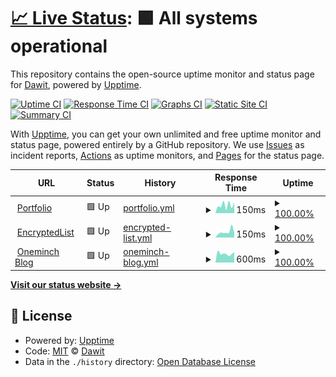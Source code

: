 # [📈 Live Status](https://oneminch.github.io/status): <!--live status--> **🟩 All systems operational**

This repository contains the open-source uptime monitor and status page for [Dawit](https://oneminch.dev), powered by [Upptime](https://github.com/upptime/upptime).

[![Uptime CI](https://github.com/oneminch/status/workflows/Uptime%20CI/badge.svg)](https://github.com/oneminch/status/actions?query=workflow%3A%22Uptime+CI%22)
[![Response Time CI](https://github.com/oneminch/status/workflows/Response%20Time%20CI/badge.svg)](https://github.com/oneminch/status/actions?query=workflow%3A%22Response+Time+CI%22)
[![Graphs CI](https://github.com/oneminch/status/workflows/Graphs%20CI/badge.svg)](https://github.com/oneminch/status/actions?query=workflow%3A%22Graphs+CI%22)
[![Static Site CI](https://github.com/oneminch/status/workflows/Static%20Site%20CI/badge.svg)](https://github.com/oneminch/status/actions?query=workflow%3A%22Static+Site+CI%22)
[![Summary CI](https://github.com/oneminch/status/workflows/Summary%20CI/badge.svg)](https://github.com/oneminch/status/actions?query=workflow%3A%22Summary+CI%22)

With [Upptime](https://upptime.js.org), you can get your own unlimited and free uptime monitor and status page, powered entirely by a GitHub repository. We use [Issues](https://github.com/oneminch/status/issues) as incident reports, [Actions](https://github.com/oneminch/status/actions) as uptime monitors, and [Pages](https://oneminch.github.io/status) for the status page.

<!--start: status pages-->
<!-- This summary is generated by Upptime (https://github.com/upptime/upptime) -->
<!-- Do not edit this manually, your changes will be overwritten -->
<!-- prettier-ignore -->
| URL | Status | History | Response Time | Uptime |
| --- | ------ | ------- | ------------- | ------ |
| <img alt="" src="https://icons.duckduckgo.com/ip3/oneminch.dev.ico" height="13"> [Portfolio](https://oneminch.dev) | 🟩 Up | [portfolio.yml](https://github.com/oneminch/Status/commits/HEAD/history/portfolio.yml) | <details><summary><img alt="Response time graph" src="./graphs/portfolio/response-time-week.png" height="20"> 150ms</summary><br><a href="https://oneminch.github.io/Status/history/portfolio"><img alt="Response time 903" src="https://img.shields.io/endpoint?url=https%3A%2F%2Fraw.githubusercontent.com%2Foneminch%2FStatus%2FHEAD%2Fapi%2Fportfolio%2Fresponse-time.json"></a><br><a href="https://oneminch.github.io/Status/history/portfolio"><img alt="24-hour response time 95" src="https://img.shields.io/endpoint?url=https%3A%2F%2Fraw.githubusercontent.com%2Foneminch%2FStatus%2FHEAD%2Fapi%2Fportfolio%2Fresponse-time-day.json"></a><br><a href="https://oneminch.github.io/Status/history/portfolio"><img alt="7-day response time 150" src="https://img.shields.io/endpoint?url=https%3A%2F%2Fraw.githubusercontent.com%2Foneminch%2FStatus%2FHEAD%2Fapi%2Fportfolio%2Fresponse-time-week.json"></a><br><a href="https://oneminch.github.io/Status/history/portfolio"><img alt="30-day response time 153" src="https://img.shields.io/endpoint?url=https%3A%2F%2Fraw.githubusercontent.com%2Foneminch%2FStatus%2FHEAD%2Fapi%2Fportfolio%2Fresponse-time-month.json"></a><br><a href="https://oneminch.github.io/Status/history/portfolio"><img alt="1-year response time 1194" src="https://img.shields.io/endpoint?url=https%3A%2F%2Fraw.githubusercontent.com%2Foneminch%2FStatus%2FHEAD%2Fapi%2Fportfolio%2Fresponse-time-year.json"></a></details> | <details><summary><a href="https://oneminch.github.io/Status/history/portfolio">100.00%</a></summary><a href="https://oneminch.github.io/Status/history/portfolio"><img alt="All-time uptime 99.86%" src="https://img.shields.io/endpoint?url=https%3A%2F%2Fraw.githubusercontent.com%2Foneminch%2FStatus%2FHEAD%2Fapi%2Fportfolio%2Fuptime.json"></a><br><a href="https://oneminch.github.io/Status/history/portfolio"><img alt="24-hour uptime 100.00%" src="https://img.shields.io/endpoint?url=https%3A%2F%2Fraw.githubusercontent.com%2Foneminch%2FStatus%2FHEAD%2Fapi%2Fportfolio%2Fuptime-day.json"></a><br><a href="https://oneminch.github.io/Status/history/portfolio"><img alt="7-day uptime 100.00%" src="https://img.shields.io/endpoint?url=https%3A%2F%2Fraw.githubusercontent.com%2Foneminch%2FStatus%2FHEAD%2Fapi%2Fportfolio%2Fuptime-week.json"></a><br><a href="https://oneminch.github.io/Status/history/portfolio"><img alt="30-day uptime 100.00%" src="https://img.shields.io/endpoint?url=https%3A%2F%2Fraw.githubusercontent.com%2Foneminch%2FStatus%2FHEAD%2Fapi%2Fportfolio%2Fuptime-month.json"></a><br><a href="https://oneminch.github.io/Status/history/portfolio"><img alt="1-year uptime 99.73%" src="https://img.shields.io/endpoint?url=https%3A%2F%2Fraw.githubusercontent.com%2Foneminch%2FStatus%2FHEAD%2Fapi%2Fportfolio%2Fuptime-year.json"></a></details>
| <img alt="" src="https://icons.duckduckgo.com/ip3/encryptedlist.xyz.ico" height="13"> [EncryptedList](https://encryptedlist.xyz) | 🟩 Up | [encrypted-list.yml](https://github.com/oneminch/Status/commits/HEAD/history/encrypted-list.yml) | <details><summary><img alt="Response time graph" src="./graphs/encrypted-list/response-time-week.png" height="20"> 150ms</summary><br><a href="https://oneminch.github.io/Status/history/encrypted-list"><img alt="Response time 194" src="https://img.shields.io/endpoint?url=https%3A%2F%2Fraw.githubusercontent.com%2Foneminch%2FStatus%2FHEAD%2Fapi%2Fencrypted-list%2Fresponse-time.json"></a><br><a href="https://oneminch.github.io/Status/history/encrypted-list"><img alt="24-hour response time 71" src="https://img.shields.io/endpoint?url=https%3A%2F%2Fraw.githubusercontent.com%2Foneminch%2FStatus%2FHEAD%2Fapi%2Fencrypted-list%2Fresponse-time-day.json"></a><br><a href="https://oneminch.github.io/Status/history/encrypted-list"><img alt="7-day response time 150" src="https://img.shields.io/endpoint?url=https%3A%2F%2Fraw.githubusercontent.com%2Foneminch%2FStatus%2FHEAD%2Fapi%2Fencrypted-list%2Fresponse-time-week.json"></a><br><a href="https://oneminch.github.io/Status/history/encrypted-list"><img alt="30-day response time 156" src="https://img.shields.io/endpoint?url=https%3A%2F%2Fraw.githubusercontent.com%2Foneminch%2FStatus%2FHEAD%2Fapi%2Fencrypted-list%2Fresponse-time-month.json"></a><br><a href="https://oneminch.github.io/Status/history/encrypted-list"><img alt="1-year response time 177" src="https://img.shields.io/endpoint?url=https%3A%2F%2Fraw.githubusercontent.com%2Foneminch%2FStatus%2FHEAD%2Fapi%2Fencrypted-list%2Fresponse-time-year.json"></a></details> | <details><summary><a href="https://oneminch.github.io/Status/history/encrypted-list">100.00%</a></summary><a href="https://oneminch.github.io/Status/history/encrypted-list"><img alt="All-time uptime 100.00%" src="https://img.shields.io/endpoint?url=https%3A%2F%2Fraw.githubusercontent.com%2Foneminch%2FStatus%2FHEAD%2Fapi%2Fencrypted-list%2Fuptime.json"></a><br><a href="https://oneminch.github.io/Status/history/encrypted-list"><img alt="24-hour uptime 100.00%" src="https://img.shields.io/endpoint?url=https%3A%2F%2Fraw.githubusercontent.com%2Foneminch%2FStatus%2FHEAD%2Fapi%2Fencrypted-list%2Fuptime-day.json"></a><br><a href="https://oneminch.github.io/Status/history/encrypted-list"><img alt="7-day uptime 100.00%" src="https://img.shields.io/endpoint?url=https%3A%2F%2Fraw.githubusercontent.com%2Foneminch%2FStatus%2FHEAD%2Fapi%2Fencrypted-list%2Fuptime-week.json"></a><br><a href="https://oneminch.github.io/Status/history/encrypted-list"><img alt="30-day uptime 100.00%" src="https://img.shields.io/endpoint?url=https%3A%2F%2Fraw.githubusercontent.com%2Foneminch%2FStatus%2FHEAD%2Fapi%2Fencrypted-list%2Fuptime-month.json"></a><br><a href="https://oneminch.github.io/Status/history/encrypted-list"><img alt="1-year uptime 100.00%" src="https://img.shields.io/endpoint?url=https%3A%2F%2Fraw.githubusercontent.com%2Foneminch%2FStatus%2FHEAD%2Fapi%2Fencrypted-list%2Fuptime-year.json"></a></details>
| <img alt="" src="https://icons.duckduckgo.com/ip3/blog.oneminch.dev.ico" height="13"> [Oneminch Blog](https://blog.oneminch.dev) | 🟩 Up | [oneminch-blog.yml](https://github.com/oneminch/Status/commits/HEAD/history/oneminch-blog.yml) | <details><summary><img alt="Response time graph" src="./graphs/oneminch-blog/response-time-week.png" height="20"> 600ms</summary><br><a href="https://oneminch.github.io/Status/history/oneminch-blog"><img alt="Response time 815" src="https://img.shields.io/endpoint?url=https%3A%2F%2Fraw.githubusercontent.com%2Foneminch%2FStatus%2FHEAD%2Fapi%2Foneminch-blog%2Fresponse-time.json"></a><br><a href="https://oneminch.github.io/Status/history/oneminch-blog"><img alt="24-hour response time 640" src="https://img.shields.io/endpoint?url=https%3A%2F%2Fraw.githubusercontent.com%2Foneminch%2FStatus%2FHEAD%2Fapi%2Foneminch-blog%2Fresponse-time-day.json"></a><br><a href="https://oneminch.github.io/Status/history/oneminch-blog"><img alt="7-day response time 600" src="https://img.shields.io/endpoint?url=https%3A%2F%2Fraw.githubusercontent.com%2Foneminch%2FStatus%2FHEAD%2Fapi%2Foneminch-blog%2Fresponse-time-week.json"></a><br><a href="https://oneminch.github.io/Status/history/oneminch-blog"><img alt="30-day response time 608" src="https://img.shields.io/endpoint?url=https%3A%2F%2Fraw.githubusercontent.com%2Foneminch%2FStatus%2FHEAD%2Fapi%2Foneminch-blog%2Fresponse-time-month.json"></a><br><a href="https://oneminch.github.io/Status/history/oneminch-blog"><img alt="1-year response time 708" src="https://img.shields.io/endpoint?url=https%3A%2F%2Fraw.githubusercontent.com%2Foneminch%2FStatus%2FHEAD%2Fapi%2Foneminch-blog%2Fresponse-time-year.json"></a></details> | <details><summary><a href="https://oneminch.github.io/Status/history/oneminch-blog">100.00%</a></summary><a href="https://oneminch.github.io/Status/history/oneminch-blog"><img alt="All-time uptime 100.00%" src="https://img.shields.io/endpoint?url=https%3A%2F%2Fraw.githubusercontent.com%2Foneminch%2FStatus%2FHEAD%2Fapi%2Foneminch-blog%2Fuptime.json"></a><br><a href="https://oneminch.github.io/Status/history/oneminch-blog"><img alt="24-hour uptime 100.00%" src="https://img.shields.io/endpoint?url=https%3A%2F%2Fraw.githubusercontent.com%2Foneminch%2FStatus%2FHEAD%2Fapi%2Foneminch-blog%2Fuptime-day.json"></a><br><a href="https://oneminch.github.io/Status/history/oneminch-blog"><img alt="7-day uptime 100.00%" src="https://img.shields.io/endpoint?url=https%3A%2F%2Fraw.githubusercontent.com%2Foneminch%2FStatus%2FHEAD%2Fapi%2Foneminch-blog%2Fuptime-week.json"></a><br><a href="https://oneminch.github.io/Status/history/oneminch-blog"><img alt="30-day uptime 100.00%" src="https://img.shields.io/endpoint?url=https%3A%2F%2Fraw.githubusercontent.com%2Foneminch%2FStatus%2FHEAD%2Fapi%2Foneminch-blog%2Fuptime-month.json"></a><br><a href="https://oneminch.github.io/Status/history/oneminch-blog"><img alt="1-year uptime 100.00%" src="https://img.shields.io/endpoint?url=https%3A%2F%2Fraw.githubusercontent.com%2Foneminch%2FStatus%2FHEAD%2Fapi%2Foneminch-blog%2Fuptime-year.json"></a></details>

<!--end: status pages-->

[**Visit our status website →**](https://oneminch.github.io/status)

## 📄 License

- Powered by: [Upptime](https://github.com/upptime/upptime)
- Code: [MIT](./LICENSE) © [Dawit](https://oneminch.dev)
- Data in the `./history` directory: [Open Database License](https://opendatacommons.org/licenses/odbl/1-0/)
